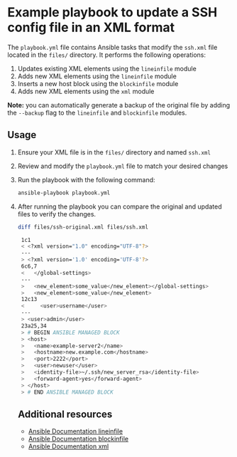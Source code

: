 # Example playbook to update a SSH config file in an XML format

The `playbook.yml` file contains Ansible tasks that modify the `ssh.xml` file located in the `files/` directory. It performs the following operations:

1. Updates existing XML elements using the `lineinfile` module
2. Adds new XML elements using the `lineinfile` module
3. Inserts a new host block using the `blockinfile` module
4. Adds new XML elements using the `xml` module

**Note:** you can automatically generate a backup of the original file by adding the `--backup` flag to the `lineinfile` and `blockinfile` modules.

## Usage

1. Ensure your XML file is in the `files/` directory and named `ssh.xml`
2. Review and modify the `playbook.yml` file to match your desired changes
3. Run the playbook with the following command:

   ```bash
   ansible-playbook playbook.yml
   ```
4. After running the playbook you can compare the original and updated files to verify the changes.
   ```bash
   diff files/ssh-original.xml files/ssh.xml

    1c1
    < <?xml version="1.0" encoding="UTF-8"?>
    ---
    > <?xml version='1.0' encoding='UTF-8'?>
    6c6,7
    <   </global-settings>
    ---
    >   <new_element>some_value</new_element></global-settings>
    >   <new_element>some_value</new_element>
    12c13
    <     <user>username</user>
    ---
    > <user>admin</user>
    23a25,34
    > # BEGIN ANSIBLE MANAGED BLOCK
    > <host>
    >   <name>example-server2</name>
    >   <hostname>new.example.com</hostname>
    >   <port>2222</port>
    >   <user>newuser</user>
    >   <identity-file>~/.ssh/new_server_rsa</identity-file>
    >   <forward-agent>yes</forward-agent>
    > </host>
    > # END ANSIBLE MANAGED BLOCK
   ```

   ## Additional resources

   - [Ansible Documentation lineinfile](https://docs.ansible.com/ansible/latest/collections/ansible/builtin/lineinfile_module.html)
   - [Ansible Documentation blockinfile](https://docs.ansible.com/ansible/latest/collections/ansible/builtin/blockinfile_module.html)
   - [Ansible Documentation xml](https://docs.ansible.com/ansible/latest/collections/ansible/builtin/xml_module.html)